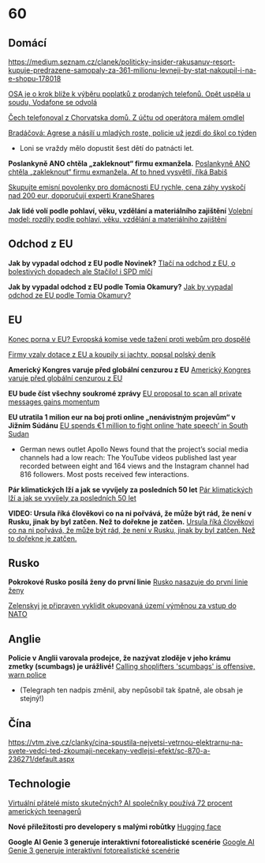 # 60

## Domácí

https://medium.seznam.cz/clanek/politicky-insider-rakusanuv-resort-kupuje-predrazene-samopaly-za-361-milionu-levneji-by-stat-nakoupil-i-na-e-shopu-178018

[OSA je o krok blíže k výběru poplatků z prodaných telefonů. Opět uspěla u soudu, Vodafone se odvolá ](https://www.lupa.cz/aktuality/osa-je-o-krok-blize-k-vyberu-poplatku-z-prodanych-telefonu-opet-uspela-u-soudu-vodafone-se-odvola/)

[Čech telefonoval z Chorvatska domů. Z účtu od operátora málem omdlel](https://www.novinky.cz/clanek/internet-a-pc-mobil-cech-telefonoval-z-chorvatska-domu-z-uctu-od-operatora-malem-omdlel-40533576)

[Bradáčová: Agrese a násilí u mladých roste, policie už jezdí do škol co týden](https://www.novinky.cz/clanek/domaci-bradacova-agrese-a-nasili-u-mladych-roste-policie-uz-jezdi-do-skol-co-tyden-40533408)
  -  Loni se vraždy mělo dopustit šest dětí do patnácti let.

**Poslankyně ANO chtěla „zakleknout“ firmu exmanžela.** [Poslankyně ANO chtěla „zakleknout“ firmu exmanžela. Ať to hned vysvětlí, říká Babiš](https://www.idnes.cz/zpravy/domaci/margita-balastikova-poslankyne-ano-zneuziti-funkce-nahravky-andrej-babis.A250812_095053_domaci_misl)

[Skupujte emisní povolenky pro domácnosti EU rychle, cena záhy vyskočí nad 200 eur, doporučují experti KraneShares](https://zpravy.kurzy.cz/824799-skupujte-emisni-povolenky-pro-domacnosti-eu-rychle-cena-zahy-vyskoci-nad-200-eur-doporucuji/)

**Jak lidé volí podle pohlaví, věku, vzdělání a materiálního zajištění** [Volební model: rozdíly podle pohlaví, věku, vzdělání a materiálního zajištění](https://www.stem.cz/volebni-model-rozdily-podle-pohlavi-veku-vzdelani-a-materialniho-zajisteni/)

## Odchod z EU

**Jak by vypadal odchod z EU podle Novinek?** [Tlačí na odchod z EU, o bolestivých dopadech ale Stačilo! i SPD mlčí](https://www.seznamzpravy.cz/clanek/volby-do-poslanecke-snemovny-tlaci-na-odchod-z-eu-o-bolestivych-dopadech-ale-stacilo-i-spd-mlci-282916)

**Jak by vypadal odchod z EU podle Tomia Okamury?** [Jak by vypadal odchod ze EU podle Tomia Okamury?](https://x.com/tomio_cz/status/1952456173753356749)

## EU

[Konec porna v EU? Evropská komise vede tažení proti webům pro dospělé](https://www.seznamzpravy.cz/clanek/ekonomika-byznys-trendy-analyzy-konec-porna-v-eu-evropska-komise-vede-tazeni-proti-webum-pro-dospele-283614)

[Firmy vzaly dotace z EU a koupily si jachty, popsal polský deník ](https://www.forum24.cz/firmy-vzaly-dotace-z-eu-a-koupily-si-jachty-popsal-polsky-denik)

**Americký Kongres varuje před globální cenzurou z EU** [Americký Kongres varuje před globální cenzurou z EU](https://www.echo24.cz/a/HYGnk/zpravy-svet-evropska-dsa-zavadi-globalni-cenzuru-zni-z-americkeho-kongresu)

**EU bude číst všechny soukromé zprávy** [EU proposal to scan all private messages gains momentum ](https://cointelegraph.com/news/eu-chat-control-plan-gains-support-threatens-encryption)

**EU utratila 1 milion eur na boj proti online „nenávistným projevům“ v Jižním Súdánu** [EU spends €1 million to fight online ‘hate speech’ in South Sudan ](https://brusselssignal.eu/2025/08/eu-spends-e1-million-to-fight-online-hate-speech-in-south-sudan/)
  -  German news outlet Apollo News found that the project’s social media channels had a low reach: The YouTube videos published last year recorded between eight and 164 views and the Instagram channel had 816 followers. Most posts received few interactions.

**Pár klimatických lží a jak se vyvíjely za posledních 50 let** [Pár klimatických lží a jak se vyvíjely za posledních 50 let](https://chatgpt.com/share/689491de-41e4-800e-8040-f58260df7420)

**VIDEO: Ursula říká člověkovi co na ni pořvává, že může být rád, že není v Rusku, jinak by byl zatčen. Než to dořekne je zatčen.** [Ursula říká člověkovi co na ni pořvává, že může být rád, že není v Rusku, jinak by byl zatčen. Než to dořekne je zatčen.](https://x.com/TEAPARTYcz/status/1953504226362978691)

## Rusko

**Pokrokové Rusko posílá ženy do první linie** [Rusko nasazuje do první linie ženy](https://www.novinky.cz/clanek/valka-na-ukrajine-rusko-nasazuje-do-prvni-linie-zeny-40532857)

[Zelenskyj je připraven vyklidit okupovaná území výměnou za vstup do NATO](https://www.novinky.cz/clanek/valka-na-ukrajine-zelenskyj-je-pripraven-vyklidit-okupovana-uzemi-vymenou-za-vstup-do-nato-40533851)

## Anglie 

**Policie v Anglii varovala prodejce, že nazývat zloděje v jeho krámu zmetky (scumbags) je urážlivé!** [Calling shoplifters 'scumbags' is offensive, warn police](https://www.yahoo.com/news/articles/calling-shoplifters-scumbags-offensive-warn-135511636.html?guccounter=1&guce_referrer=aHR0cHM6Ly93d3cuZ29vZ2xlLmNvbS8&guce_referrer_sig=AQAAAF6e3VkTl9ENAkBIeYqbkk4BmM4TsX2gnAHsg-eoKkTye7zx8WNj30Wny8Ra2MKSAkkdsqswpMpZAeJLYVQwdJlUm-c_QiSJdfSSRn584YlqNT5Wzml8WhG1CTeosOO5ObJE0vnc1Z_MIAyHoYWAxy1Utv9tn4UwveOVQiAlRSiZ)
  -  (Telegraph ten nadpis změnil, aby nepůsobil tak špatně, ale obsah je stejný!)

## Čína

https://vtm.zive.cz/clanky/cina-spustila-nejvetsi-vetrnou-elektrarnu-na-svete-vedci-ted-zkoumaji-necekany-vedlejsi-efekt/sc-870-a-236271/default.aspx

## Technologie

[Virtuální přátelé místo skutečných? AI společníky používá 72 procent amerických teenagerů](https://www.novinky.cz/clanek/internet-a-pc-ai-virtualni-pratele-misto-skutecnych-ai-spolecniky-pouziva-72-procent-americkych-teenageru-40531421)

**Nové příležitosti pro developery s malými robůtky** [Hugging face](https://www.youtube.com/watch?v=xukv_Ew5t1Q)

**Google AI Genie 3 generuje interaktivní fotorealistické scenérie** [Google AI Genie 3 generuje interaktivní fotorealistické scenérie](https://www.youtube.com/watch?v=PDKhUknuQDg)
